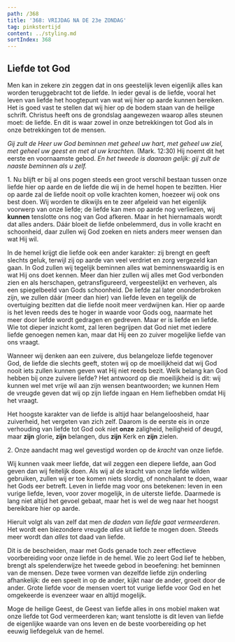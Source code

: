 ```yaml
---
path: /368
title: '368: VRIJDAG NA DE 23e ZONDAG'
tag: pinkstertijd
content: ../styling.md
sortIndex: 368
---
```


## Liefde tot God

Men kan in zekere zin zeggen dat in ons geestelijk leven eigenlijk alles kan worden teruggebracht tot de liefde.
In ieder geval is de liefde, vooral het leven van liefde het hoogtepunt van wat wij hier op aarde kunnen bereiken.
Het is goed vast te stellen dat wij hier op de bodem staan van de heilige schrift. Christus heeft ons de grondslag aangewezen waarop alles steunen moet: de liefde. En dit is waar zowel in onze betrekkingen tot God als in onze betrekkingen tot de mensen.

_Gij zult de Heer uw God beminnen met geheel uw hart, met geheel uw ziel, met geheel uw geest en met al uw krachten._ (Mark. 12:30) Hij noemt dit het eerste en voornaamste gebod. _En het tweede is daaraan gelijk: gij zult de naaste beminnen als u zelf._

1\. Nu blijft er bij al ons pogen steeds een groot verschil bestaan tussen onze liefde hier op aarde en de liefde die wij in de hemel hopen te bezitten. Hier op aarde zal de liefde nooit op volle krachten komen, hoezeer wij ook ons best doen. Wij worden te dikwijls en te zeer afgeleid van het eigenlijk voorwerp van onze liefde; de liefde kan men op aarde nog verliezen, wij __kunnen__ tenslotte ons nog van God afkeren. Maar in het hiernamaals wordt dat alles anders. Dáár bloeit de liefde onbelemmerd, dus in volle kracht en schoonheid, daar zullen wij God zoeken en niets anders meer wensen dan wat Hij wil.

In de hemel krijgt die liefde ook een ander karakter: zij brengt en geeft slechts geluk, terwijl zij op aarde van veel verdriet en zorg vergezeld kan gaan.
In God zullen wij tegelijk beminnen alles wat beminnenswaardig is en wat Hij ons doet kennen. Meer dan hier zullen wij alles met God verbonden zien en als herschapen, getransfigureerd, vergeestelijkt en verheven, als een spiegelbeeld van Gods schoonheid. De liefde zal later ononderbroken zijn, we zullen dáár (meer dan hier) van liefde leven en tegelijk de overtuiging bezitten dat die liefde nooit meer verdwijnen kan. Hier op aarde is het leven reeds des te hoger in waarde voor Gods oog, naarmate het meer door liefde wordt gedragen en gedreven. Maar er is liefde en liefde. Wie tot dieper inzicht komt, zal leren begrijpen dat God niet met iedere liefde genoegen nemen kan, maar dat Hij een zo zuiver mogelijke liefde van ons vraagt.

Wanneer wij denken aan een zuivere, dus belangeloze liefde tegenover God, de liefde die slechts geeft, stoten wij op de moeilijkheid dat wij God nooit iets zullen kunnen geven wat Hij niet reeds bezit. Welk belang kan God hebben bij onze zuivere liefde? Het antwoord op die moeilijkheid is dit: wij kunnen wel met vrije wil aan zijn wensen beantwoorden; we kunnen Hem de vreugde geven dat wij op zijn liefde ingaan en Hem liefhebben omdat Hij het vraagt.

Het hoogste karakter van de liefde is altijd haar belangeloosheid, haar zuiverheid, het vergeten van zich zelf. Daarom is de eerste eis in onze verhouding van liefde tot God ook niet __onze__ zaligheid, heiligheid of deugd, maar __zijn__ glorie, __zijn__ belangen, dus __zijn__ Kerk en __zijn__ zielen.

2\. Onze aandacht mag wel gevestigd worden op de _kracht_ van onze liefde.

Wij kunnen vaak meer liefde, dat wil zeggen een diepere liefde, aan God geven dan wij feitelijk doen. Als wij al de kracht van onze liefde wilden gebruiken, zullen wij er toe komen niets slordig, of nonchalant te doen, waar het Gods eer betreft. Leven in liefde mag voor ons betekenen: leven in een vurige liefde, leven, voor zover mogelijk, in de uiterste liefde. Daarmede is lang niet altijd het gevoel gebaat, maar het is wel de weg naar het hoogst bereikbare hier op aarde.

Hieruit volgt als van zelf dat men _de daden van liefde gaat vermeerderen_. Het wordt een biezondere vreugde _alles_ uit liefde te mogen doen. Steeds meer wordt dan _alles_ tot daad van liefde.

Dit is de bescheiden, maar met Gods genade toch zeer effectieve voorbereiding voor onze liefde in de hemel. Wie zo leert God lief te hebben, brengt als spelenderwijze het tweede gebod in beoefening: het beminnen van de mensen. Deze twee vormen van dezelfde liefde zijn onderling afhankelijk: de een speelt in op de ander, kijkt naar de ander, groeit door de ander. Grote liefde voor de mensen voert tot vurige liefde voor God en het omgekeerde is evenzeer waar en altijd mogelijk.

Moge de heilige Geest, de Geest van liefde alles in ons mobiel maken wat onze liefde tot God vermeerderen kan; want tenslotte is dit leven van liefde de eigenlijke waarde van ons leven en de beste voorbereiding op het eeuwig liefdegeluk van de hemel.